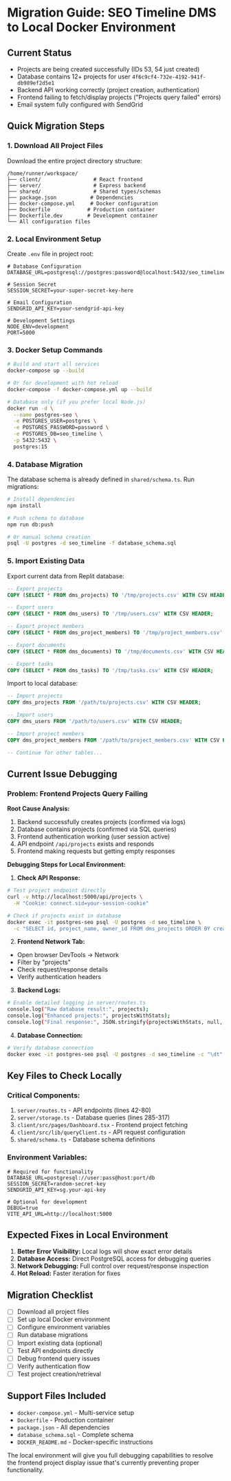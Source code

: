 # Migration Guide: SEO Timeline DMS to Local Docker Environment

## Current Status
- Projects are being created successfully (IDs 53, 54 just created)
- Database contains 12+ projects for user `4f6c9cf4-732e-4192-941f-db989ef2d5e1`
- Backend API working correctly (project creation, authentication)
- Frontend failing to fetch/display projects ("Projects query failed" errors)
- Email system fully configured with SendGrid

## Quick Migration Steps

### 1. Download All Project Files
Download the entire project directory structure:

```
/home/runner/workspace/
├── client/                 # React frontend
├── server/                 # Express backend
├── shared/                 # Shared types/schemas
├── package.json           # Dependencies
├── docker-compose.yml     # Docker configuration
├── Dockerfile            # Production container
├── Dockerfile.dev        # Development container
└── All configuration files
```

### 2. Local Environment Setup

Create `.env` file in project root:
```env
# Database Configuration
DATABASE_URL=postgresql://postgres:password@localhost:5432/seo_timeline

# Session Secret
SESSION_SECRET=your-super-secret-key-here

# Email Configuration
SENDGRID_API_KEY=your-sendgrid-api-key

# Development Settings
NODE_ENV=development
PORT=5000
```

### 3. Docker Setup Commands

```bash
# Build and start all services
docker-compose up --build

# Or for development with hot reload
docker-compose -f docker-compose.yml up --build

# Database only (if you prefer local Node.js)
docker run -d \
  --name postgres-seo \
  -e POSTGRES_USER=postgres \
  -e POSTGRES_PASSWORD=password \
  -e POSTGRES_DB=seo_timeline \
  -p 5432:5432 \
  postgres:15
```

### 4. Database Migration

The database schema is already defined in `shared/schema.ts`. Run migrations:

```bash
# Install dependencies
npm install

# Push schema to database
npm run db:push

# Or manual schema creation
psql -U postgres -d seo_timeline -f database_schema.sql
```

### 5. Import Existing Data

Export current data from Replit database:
```sql
-- Export projects
COPY (SELECT * FROM dms_projects) TO '/tmp/projects.csv' WITH CSV HEADER;

-- Export users
COPY (SELECT * FROM dms_users) TO '/tmp/users.csv' WITH CSV HEADER;

-- Export project members
COPY (SELECT * FROM dms_project_members) TO '/tmp/project_members.csv' WITH CSV HEADER;

-- Export documents
COPY (SELECT * FROM dms_documents) TO '/tmp/documents.csv' WITH CSV HEADER;

-- Export tasks
COPY (SELECT * FROM dms_tasks) TO '/tmp/tasks.csv' WITH CSV HEADER;
```

Import to local database:
```sql
-- Import projects
COPY dms_projects FROM '/path/to/projects.csv' WITH CSV HEADER;

-- Import users  
COPY dms_users FROM '/path/to/users.csv' WITH CSV HEADER;

-- Import project members
COPY dms_project_members FROM '/path/to/project_members.csv' WITH CSV HEADER;

-- Continue for other tables...
```

## Current Issue Debugging

### Problem: Frontend Projects Query Failing

**Root Cause Analysis:**
1. Backend successfully creates projects (confirmed via logs)
2. Database contains projects (confirmed via SQL queries)
3. Frontend authentication working (user session active)
4. API endpoint `/api/projects` exists and responds
5. Frontend making requests but getting empty responses

**Debugging Steps for Local Environment:**

1. **Check API Response:**
```bash
# Test project endpoint directly
curl -v http://localhost:5000/api/projects \
  -H "Cookie: connect.sid=your-session-cookie"

# Check if projects exist in database
docker exec -it postgres-seo psql -U postgres -d seo_timeline \
  -c "SELECT id, project_name, owner_id FROM dms_projects ORDER BY created_at DESC LIMIT 10;"
```

2. **Frontend Network Tab:**
- Open browser DevTools → Network
- Filter by "projects" 
- Check request/response details
- Verify authentication headers

3. **Backend Logs:**
```bash
# Enable detailed logging in server/routes.ts
console.log("Raw database result:", projects);
console.log("Enhanced projects:", projectsWithStats);
console.log("Final response:", JSON.stringify(projectsWithStats, null, 2));
```

4. **Database Connection:**
```bash
# Verify database connection
docker exec -it postgres-seo psql -U postgres -d seo_timeline -c "\dt"
```

## Key Files to Check Locally

### Critical Components:
1. `server/routes.ts` - API endpoints (lines 42-80)
2. `server/storage.ts` - Database queries (lines 285-317)
3. `client/src/pages/Dashboard.tsx` - Frontend project fetching
4. `client/src/lib/queryClient.ts` - API request configuration
5. `shared/schema.ts` - Database schema definitions

### Environment Variables:
```env
# Required for functionality
DATABASE_URL=postgresql://user:pass@host:port/db
SESSION_SECRET=random-secret-key
SENDGRID_API_KEY=sg.your-api-key

# Optional for development
DEBUG=true
VITE_API_URL=http://localhost:5000
```

## Expected Fixes in Local Environment

1. **Better Error Visibility:** Local logs will show exact error details
2. **Database Access:** Direct PostgreSQL access for debugging queries  
3. **Network Debugging:** Full control over request/response inspection
4. **Hot Reload:** Faster iteration for fixes

## Migration Checklist

- [ ] Download all project files
- [ ] Set up local Docker environment
- [ ] Configure environment variables
- [ ] Run database migrations
- [ ] Import existing data (optional)
- [ ] Test API endpoints directly
- [ ] Debug frontend query issues
- [ ] Verify authentication flow
- [ ] Test project creation/retrieval

## Support Files Included

- `docker-compose.yml` - Multi-service setup
- `Dockerfile` - Production container
- `package.json` - All dependencies
- `database_schema.sql` - Complete schema
- `DOCKER_README.md` - Docker-specific instructions

The local environment will give you full debugging capabilities to resolve the frontend project display issue that's currently preventing proper functionality.